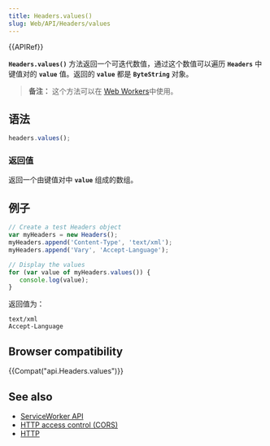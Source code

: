 ```yaml
---
title: Headers.values()
slug: Web/API/Headers/values
---
```

{{APIRef}}

**`Headers.values()`** 方法返回一个可迭代数值，通过这个数值可以遍历 **`Headers`** 中键值对的 **`value`** 值。返回的 **`value`** 都是 **`ByteString`** 对象。

> **备注：** 这个方法可以在 [Web Workers](/zh-CN/docs/Web/API/Web_Workers_API)中使用。

## 语法

```js
headers.values();
```

### 返回值

返回一个由键值对中 **`value`** 组成的数组。

## 例子

```js
// Create a test Headers object
var myHeaders = new Headers();
myHeaders.append('Content-Type', 'text/xml');
myHeaders.append('Vary', 'Accept-Language');

// Display the values
for (var value of myHeaders.values()) {
   console.log(value);
}
```

返回值为：

```
text/xml
Accept-Language
```

## Browser compatibility

{{Compat("api.Headers.values")}}

## See also

- [ServiceWorker API](/zh-CN/docs/Web/API/ServiceWorker_API)
- [HTTP access control (CORS)](/zh-CN/docs/Web/HTTP/Access_control_CORS)
- [HTTP](/zh-CN/docs/Web/HTTP)
